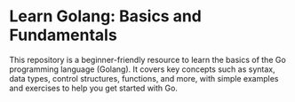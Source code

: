# Learn Golang: Basics and Fundamentals
This repository is a beginner-friendly resource to learn the basics of the Go programming language (Golang). It covers key concepts such as syntax, data types, control structures, functions, and more, with simple examples and exercises to help you get started with Go.
